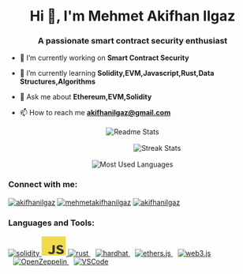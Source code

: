 <h1 align="center">Hi 👋, I'm Mehmet Akifhan Ilgaz</h1>
<h3 align="center">A passionate smart contract security enthusiast</h3>

- 🔭 I’m currently working on **Smart Contract Security**

- 🌱 I’m currently learning **Solidity,EVM,Javascript,Rust,Data Structures,Algorithms**

- 💬 Ask me about **Ethereum,EVM,Solidity**

- 📫 How to reach me **akifhanilgaz@gmail.com**





<p align="center" > <img align="center"  src="https://github-readme-stats.vercel.app/api?username=akifhanilgaz&show_icons=true&locale=en&theme=algolia" alt="Readme Stats" /></p>

<p align="center" style="padding-left:100px;"> <img align="center"  src="https://github-readme-streak-stats.herokuapp.com/?user=akifhanilgaz&theme=algolia" alt="Streak Stats" /></p>

<p align="center"> <img align="center"  src="https://github-readme-stats.vercel.app/api/top-langs/?username=AkifhanIlgaz&theme=algolia&hide=Makefile" alt="Most Used Languages" /></p>

<h3 align="left">Connect with me:</h3>
<p align="left">
<a href="https://twitter.com/akifhanilgaz" target="blank"><img align="center" src="https://raw.githubusercontent.com/rahuldkjain/github-profile-readme-generator/master/src/images/icons/Social/twitter.svg" alt="akifhanilgaz" height="30" width="40" /></a>
<a href="https://linkedin.com/in/mehmetakifhanilgaz" target="blank"><img align="center" src="https://raw.githubusercontent.com/rahuldkjain/github-profile-readme-generator/master/src/images/icons/Social/linked-in-alt.svg" alt="mehmetakifhanilgaz" height="30" width="40" /></a>
<a href="https://www.leetcode.com/akifhanilgaz" target="blank"><img align="center" src="https://raw.githubusercontent.com/rahuldkjain/github-profile-readme-generator/master/src/images/icons/Social/leet-code.svg" alt="akifhanilgaz" height="30" width="40" /></a>
</p>

<h3 align="left">Languages and Tools:</h3>
<p align="left"> <a href="https://docs.soliditylang.org/en/v0.8.17/" target="_blank" rel="noreferrer"> <img src="https://encrypted-tbn0.gstatic.com/images?q=tbn:ANd9GcR3JrCWMbnFwg6E6ibbgIxlT6LX2yPGnvea2g&usqp=CAU" alt="solidity" width="60" height="40"/> </a>  
<a href="https://developer.mozilla.org/en-US/docs/Web/JavaScript" target="_blank" rel="noreferrer"> <img src="https://raw.githubusercontent.com/devicons/devicon/master/icons/javascript/javascript-original.svg" alt="javascript" width="50" height="40"/> </a> 
<a href="https://www.rust-lang.org" target="_blank" rel="noreferrer"> <img src="https://encrypted-tbn0.gstatic.com/images?q=tbn:ANd9GcSQhn6ppCOciHigbTAHKRsd1xXr1YLHu-nXPHksN4ZMb-2a_aOJt_1xu05P9hOsEbiK-eM&usqp=CAU" alt="rust" width="40" height="40" background-color="white"/> </a> 
<a href="https://hardhat.org" target="_blank" rel="noreferrer"> <img src="https://seeklogo.com/images/H/hardhat-logo-888739EBB4-seeklogo.com.png" alt="hardhat" width="50" height="40" style="padding-left: 10px;" /> </a> 
<a href="https://docs.ethers.io/v5/" target="_blank" rel="noreferrer"> <img src="https://seeklogo.com/images/E/ethers-logo-D5B86204D8-seeklogo.com.png" alt="ethers.js" width="60" height="40" style="padding-left: 10px;"/> </a> 
<a href="https://web3js.readthedocs.io/en/v1.8.0/" target="_blank" rel="noreferrer"> <img src="https://seeklogo.com/images/W/web3js-logo-62DEE79B50-seeklogo.com.png?v=637807958120000000" alt="web3.js" width="40" height="40" style="padding-left: 10px;"/> </a>
<a href="https://www.openzeppelin.com" target="_blank" rel="noreferrer"> <img src="https://seeklogo.com/images/O/openzeppelin-logo-2909FE553F-seeklogo.com.png" alt="OpenZeppelin" width="40" height="40" style="padding-left: 10px;" /> </a>
<a href="https://code.visualstudio.com" target="_blank" rel="noreferrer"> <img src="https://upload.wikimedia.org/wikipedia/commons/thumb/9/9a/Visual_Studio_Code_1.35_icon.svg/2048px-Visual_Studio_Code_1.35_icon.svg.png" alt="VSCode" width="40" height="40" style="padding-left: 10px;" /> </a> </p>
